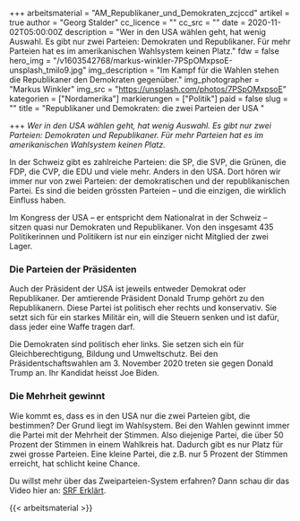 +++
arbeitsmaterial = "AM_Republikaner_und_Demokraten_zcjccd"
artikel = true
author = "Georg Stalder"
cc_licence = ""
cc_src = ""
date = 2020-11-02T05:00:00Z
description = "Wer in den USA wählen geht, hat wenig Auswahl. Es gibt nur zwei Parteien: Demokraten und Republikaner. Für mehr Parteien hat es im amerikanischen Wahlsystem keinen Platz."
fdw = false
hero_img = "/v1603542768/markus-winkler-7PSpOMxpsoE-unsplash_tmilo9.jpg"
img_description = "Im Kampf für die Wahlen stehen die Republikaner den Demokraten gegenüber."
img_photographer = "Markus Winkler"
img_src = "https://unsplash.com/photos/7PSpOMxpsoE"
kategorien = ["Nordamerika"]
markierungen = ["Politik"]
paid = false
slug = ""
title = "Republikaner und Demokraten: die zwei Parteien der USA "

+++
_Wer in den USA wählen geht, hat wenig Auswahl. Es gibt nur zwei Parteien: Demokraten und Republikaner. Für mehr Parteien hat es im amerikanischen Wahlsystem keinen Platz._

In der Schweiz gibt es zahlreiche Parteien: die SP, die SVP, die Grünen, die FDP, die CVP, die EDU und viele mehr. Anders in den USA. Dort hören wir immer nur von zwei Parteien: der demokratischen und der republikanischen Partei. Es sind die beiden grössten Parteien – und die einzigen, die wirklich Einfluss haben.

Im Kongress der USA – er entspricht dem Nationalrat in der Schweiz – sitzen quasi nur Demokraten und Republikaner. Von den insgesamt 435 Politikerinnen und Politikern ist nur ein einziger nicht Mitglied der zwei Lager.

### Die Parteien der Präsidenten

Auch der Präsident der USA ist jeweils entweder Demokrat oder Republikaner. Der amtierende Präsident Donald Trump gehört zu den Republikanern. Diese Partei ist politisch eher rechts und konservativ. Sie setzt sich für ein starkes Militär ein, will die Steuern senken und ist dafür, dass jeder eine Waffe tragen darf.

Die Demokraten sind politisch eher links. Sie setzen sich ein für Gleichberechtigung, Bildung und Umweltschutz. Bei den Präsidentschaftswahlen am 3. November 2020 treten sie gegen Donald Trump an. Ihr Kandidat heisst Joe Biden.

### Die Mehrheit gewinnt

Wie kommt es, dass es in den USA nur die zwei Parteien gibt, die bestimmen? Der Grund liegt im Wahlsystem. Bei den Wahlen gewinnt immer die Partei mit der Mehrheit der Stimmen. Also diejenige Partei, die über 50 Prozent der Stimmen in einem Wahlkreis hat. Dadurch gibt es nur Platz für zwei grosse Parteien. Eine kleine Partei, die z.B. nur 5 Prozent der Stimmen erreicht, hat schlicht keine Chance.

Du willst mehr über das Zweiparteien-System erfahren? Dann schau dir das Video hier an: [SRF Erklärt](https://www.srf.ch/play/tv/srf-news/video/erklaert-das-zweiparteiensystem-der-usa?urn=urn:srf:video:d4b2701b-297e-44bc-9b78-73b7b8a3b247).




{{< arbeitsmaterial >}}

